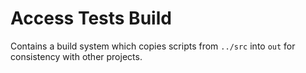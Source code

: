# Access Tests Build

Contains a build system which copies scripts
from `../src` into `out` for consistency with
other projects.
